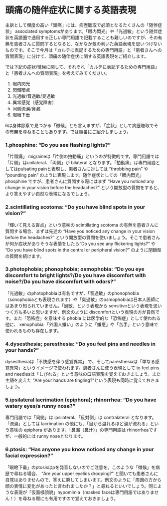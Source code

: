 # 頭痛の随伴症状に関する英語表現

主訴として頻度の高い「頭痛」には、病歴聴取で必須となるたくさんの「随伴症状」 associated symptomsがあります。「眼内閃光」や「光過敏」という随伴症状を英語圏で通用する正しい専門用語で記載することも難しいのですが、その有無を患者さんに質問するとなると、なかなか気の利いた英語表現を思いつけないものです。そこで今月は「カルテに表記するための専門用語」と「患者さんへの質問表現」に分けて、頭痛の随伴症状に関する英語表現をご紹介します。

では下記の症状/徴候に関して、それぞれ「カルテに表記するための専門用語」と「患者さんへの質問表現」を考えてみてください。

1. 眼内閃光
2. 閃輝暗点
3. 光過敏/音過敏/臭過敏
4. 異常感覚（感覚障害）
5. 同側流涙/鼻漏
6. 眼瞼下垂

6は身体診察で見つかる「徴候」とも言えますが、「症状」として病歴聴取でその有無を尋ねることもあります。では順番にご紹介しましょう。

### 1.phosphine: “Do you see flashing lights?”

「片頭痛」 migraineは「片側の拍動痛」というのが特徴的です。専門用語では「片側」はunilateral、「両側」が bilateral となります。「拍動痛」は専門用語としてはpulsating painと表現し、患者さんに対しては “throbbing pain” や “pounding pain” のように表現します。随伴症状としての「眼内閃光」 phosphine ですが、患者さんに質問する際にはまず “Have you noticed any change in your vision before the headaches?” という開放型の質問をすると、より答えやすい自然な表現になるでしょう。

### 2.scintillating scotoma: “Do you have blind spots in your vision?”

「輝いて見える盲点」という意味の scintillating scotoma の有無を患者さんに質問する場合、まずは先述の “Have you noticed any change in your vision before the headaches?” という開放型の質問を使いましょう。そこで患者さんが何か症状がありそうな表情をしたら“Do you see any flickering lights?” や “Do you have blind spots in the central or peripheral vision?” のように閉鎖型の質問を続けます。

### 3.photophobia; phonophobia; osmophobia: “Do you eye discomfort to bright lights?/Do you have discomfort with noise?/Do you have discomfort with odors?”

「光過敏」のphotophobiaは有名ですが、「音過敏」のphonophobia（sonophobiaとも表現されます）や「臭過敏」のosmophobiaは日本人医師にはあまり知られていません。「過敏」という表現から sensitiveという表現を思いつく方も多いと思いますが、例文のように discomfortという表現の方が自然です。また「恐怖症」を意味する phobia には医学的な「恐怖症」として使われる他に、 xenophobia 「外国人嫌い」のように「嫌悪」や「苦手」という意味で使われるものも存在します。

### 4.dysesthesia; paresthesia: “Do you feel pins and needles in your hands?”

dysesthesiaは「不快感を伴う感覚異常」 で、そしてparesthesiaは「単なる感覚異常」というイメージで使われます。患者さんに使う表現として to feel pins and needlesは「しびれる」という意味の口語表現を覚えておきましょう。また主語を変えた “Are your hands are tingling?”という表現も同時に覚えておきましょう。

### 5.ipsilateral lacrimation (epiphora); rhinorrhea: “Do you have watery eyes/a runny nose?”

専門用語では「同側」は ipsilateral、「反対側」は contralateral となります。「流涙」としては lacrimation の他にも、「目から溢れるほど涙が流れる」という意味の epiphora があります。「鼻漏（鼻汁）」の専門用語は rhinorrheaですが、一般的には runny noseとなります。

### 6.ptosis: “Has anyone you know noticed any change in your facial expression?”

「眼瞼下垂」のptosisはpを発音しないのでご注意を。このような「徴候」を病歴で尋ねる場合、 “Are your upper eyelids drooping?” と聞いても患者さんに自覚はありませんので、答えに窮してしまいます。例文のように「周囲の方から顔の表情に変化があったと言われましたか？」と尋ねるといいでしょう。同じような表現が「仮面様顔貌」hypomimia（masked faceは専門用語ではありません！）を尋ねる際にも有用ですので覚えておきましょう。
